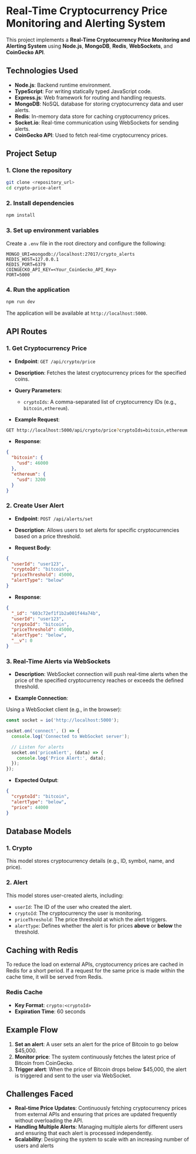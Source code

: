 
# Real-Time Cryptocurrency Price Monitoring and Alerting System

This project implements a **Real-Time Cryptocurrency Price Monitoring and Alerting System** using **Node.js**, **MongoDB**, **Redis**, **WebSockets**, and **CoinGecko API**.

## Technologies Used
- **Node.js**: Backend runtime environment.
- **TypeScript**: For writing statically typed JavaScript code.
- **Express.js**: Web framework for routing and handling requests.
- **MongoDB**: NoSQL database for storing cryptocurrency data and user alerts.
- **Redis**: In-memory data store for caching cryptocurrency prices.
- **Socket.io**: Real-time communication using WebSockets for sending alerts.
- **CoinGecko API**: Used to fetch real-time cryptocurrency prices.

## Project Setup

### 1. Clone the repository

```bash
git clone <repository_url>
cd crypto-price-alert
```

### 2. Install dependencies

```bash
npm install
```

### 3. Set up environment variables

Create a `.env` file in the root directory and configure the following:

```env
MONGO_URI=mongodb://localhost:27017/crypto_alerts
REDIS_HOST=127.0.0.1
REDIS_PORT=6379
COINGECKO_API_KEY=<Your_CoinGecko_API_Key>
PORT=5000
```

### 4. Run the application

```bash
npm run dev
```

The application will be available at `http://localhost:5000`.

## API Routes

### 1. **Get Cryptocurrency Price**

- **Endpoint**: `GET /api/crypto/price`
- **Description**: Fetches the latest cryptocurrency prices for the specified coins.

- **Query Parameters**:
  - `cryptoIds`: A comma-separated list of cryptocurrency IDs (e.g., `bitcoin,ethereum`).
  
- **Example Request**:

```bash
GET http://localhost:5000/api/crypto/price?cryptoIds=bitcoin,ethereum
```

- **Response**:

```json
{
  "bitcoin": {
    "usd": 46000
  },
  "ethereum": {
    "usd": 3200
  }
}
```

### 2. **Create User Alert**

- **Endpoint**: `POST /api/alerts/set`
- **Description**: Allows users to set alerts for specific cryptocurrencies based on a price threshold.

- **Request Body**:

```json
{
  "userId": "user123",
  "cryptoId": "bitcoin",
  "priceThreshold": 45000,
  "alertType": "below"
}
```

- **Response**:

```json
{
  "_id": "603c72ef1f1b2a001f44a74b",
  "userId": "user123",
  "cryptoId": "bitcoin",
  "priceThreshold": 45000,
  "alertType": "below",
  "__v": 0
}
```

### 3. **Real-Time Alerts via WebSockets**

- **Description**: WebSocket connection will push real-time alerts when the price of the specified cryptocurrency reaches or exceeds the defined threshold.

- **Example Connection**:

Using a WebSocket client (e.g., in the browser):

```javascript
const socket = io('http://localhost:5000');

socket.on('connect', () => {
  console.log('Connected to WebSocket server');

  // Listen for alerts
  socket.on('priceAlert', (data) => {
    console.log('Price Alert:', data);
  });
});
```

- **Expected Output**:

```json
{
  "cryptoId": "bitcoin",
  "alertType": "below",
  "price": 44000
}
```

## Database Models

### 1. **Crypto**

This model stores cryptocurrency details (e.g., ID, symbol, name, and price).

### 2. **Alert**

This model stores user-created alerts, including:
- `userId`: The ID of the user who created the alert.
- `cryptoId`: The cryptocurrency the user is monitoring.
- `priceThreshold`: The price threshold at which the alert triggers.
- `alertType`: Defines whether the alert is for prices **above** or **below** the threshold.

## Caching with Redis

To reduce the load on external APIs, cryptocurrency prices are cached in Redis for a short period. If a request for the same price is made within the cache time, it will be served from Redis.

### Redis Cache
- **Key Format**: `crypto:<cryptoId>`
- **Expiration Time**: 60 seconds

## Example Flow

1. **Set an alert**: A user sets an alert for the price of Bitcoin to go below $45,000.
2. **Monitor price**: The system continuously fetches the latest price of Bitcoin from CoinGecko.
3. **Trigger alert**: When the price of Bitcoin drops below $45,000, the alert is triggered and sent to the user via WebSocket.

## Challenges Faced

- **Real-time Price Updates**: Continuously fetching cryptocurrency prices from external APIs and ensuring that prices are updated frequently without overloading the API.
- **Handling Multiple Alerts**: Managing multiple alerts for different users and ensuring that each alert is processed independently.
- **Scalability**: Designing the system to scale with an increasing number of users and alerts